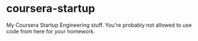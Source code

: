 coursera-startup
================

My Coursera Startup Engineering stuff. You're probably not allowed
to use code from here for your homework.
